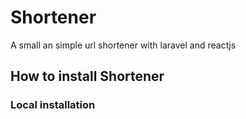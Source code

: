 # Shortener
A small an simple url shortener with laravel and reactjs

## How to install Shortener
### Local installation

